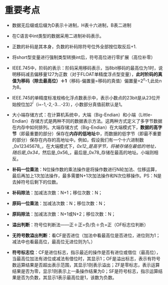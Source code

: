 

# 重要考点
- 数据无后缀或后缀为D表示十进制，H表十六进制，B表二进制

- 在C语言中int类型的数据采用二进制补码表示。

- 正数的补码是其本身，负数的补码除符号位外全部按位取反后+1.
- 将short型变量进行强制类型转换int后，符号高位进行零扩展（高位补零）
- IEEE.745中，阶码的表示：阶码采用移码表示，当8bit移码的最高位为1时，说明移码减去偏移量127为正数（对于FLOAT单精度浮点型变量），**此时阶码的真值为移码（除去最高位）＋1**（移码-偏置量=移码的真值）偏置量=2$^n$-1,此处n为8。
- IEEE.745的单精度标准规格化浮点数表示中，表示小数点的23bit是从23位开始按位加2$^i$（i=-1,-2,-3...-23），小数部分真值前默认是1。
- 大小端存储方式：在计算机系统中，大端（Big-Endian）和小端（Little-Endian）存储方式是两种不同的数据表示方法。这两种方式定义了多字节数据在内存中如何排列。大端存储方式（Big-Endian）在大端模式下，**数据的高字节**（即最重要的部分）保存在**内存的低地址**中，而数据的低字节（即最不重要的部分）保存在内存的高地址中。例如，假设我们有一个十六进制数_0x12345678_，在大端模式下，_0x12_是高字节，将被存储在最低的地址，随后是_0x34_，然后是_0x56_，最后是_0x78_存储在最高的地址。小端则相反。

- **补码一位乘法**：N位操作数的乘法操作是将操作数进行N轮加法、位移运算，最后再加上1次加法操作，最多需要N+1次加法操作和N次位移操作。PS：N是去掉符号后剩下的位数。
- **补码除法**：加减法次数：N+1；移位次数：N；
- **原码一位乘法**：加减法次数：N；移位次数：N；
- **原码除法**：加减法次数：N+1或N+2；移位次数：N；


- **溢出判断**：符号位判断法——正＋正=负/负＋负=正（OF标志位判断）
- **无符号数溢出判断**：看CF是否进位（加法中看最高位是否进位，进位则为1；减法中也看最高位，最高位无进位则为1。）
- **符号标志位**：CF是进位标志，指示最近的操作是否有进位或借位（最高位），当最高位加法有进位或减法有借位时，其显示1；OF是溢出标志，表示有符号数运算结果是否超出表示范围，其显示1则表示溢出；ZF是零标志，表示运算结果是否为零，显示1则表示上一条操作结果为0；SF是符号标志，指示运算结果是否为负数，其显示1表示最高位是1，该数为负数。

<!--stackedit_data:
eyJoaXN0b3J5IjpbMzM4ODg4NzQ2LDE2ODE0MTMzNTQsLTMzOD
E0NzUwMSwtNzQzODc3MzIsLTk0MTQwODA1Niw0MTM0MjY4MjIs
LTE1MDkzNTE5MzMsMTYxNjA2OTExMywtMTY1Nzc5MDc3NSw3NT
IyMTg3MThdfQ==
-->